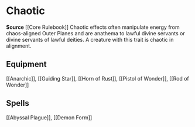 ﻿---
id: '25'
name: Chaotic
rarity: Common
source: '[[DATABASE/source/Core Rulebook|Core Rulebook]]'
trait:
- Chaotic
type: Trait

---
# Chaotic

**Source** [[Core Rulebook]] 
Chaotic effects often manipulate energy from chaos-aligned Outer Planes and are anathema to lawful divine servants or divine servants of lawful deities. A creature with this trait is chaotic in alignment.

## Equipment

[[Anarchic]], [[Guiding Star]], [[Horn of Rust]], [[Pistol of Wonder]], [[Rod of Wonder]]

## Spells

[[Abyssal Plague]], [[Demon Form]]